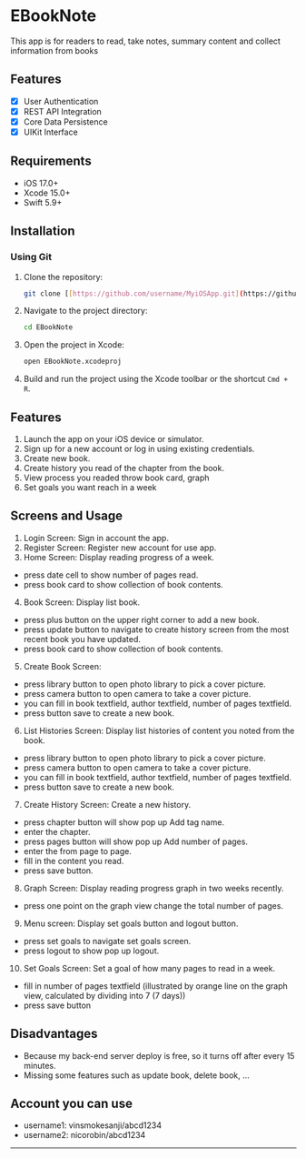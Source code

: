 # EBookNote

This app is for readers to read, take notes, summary content and collect information from books

## Features

- [x] User Authentication
- [x] REST API Integration
- [x] Core Data Persistence
- [x] UIKit Interface

## Requirements

- iOS 17.0+
- Xcode 15.0+
- Swift 5.9+

## Installation

### Using Git

1. Clone the repository:

    ```sh
    git clone [[https://github.com/username/MyiOSApp.git](https://github.com/HungNguyen14121998/ebooknote_ios.git)](https://github.com/HungNguyen14121998/ebooknote_ios.git)
    ```

2. Navigate to the project directory:

    ```sh
    cd EBookNote
    ```

3. Open the project in Xcode:

    ```sh
    open EBookNote.xcodeproj
    ```

4. Build and run the project using the Xcode toolbar or the shortcut `Cmd + R`.

## Features

1. Launch the app on your iOS device or simulator.
2. Sign up for a new account or log in using existing credentials.
3. Create new book.
4. Create history you read of the chapter from the book.
5. View process you readed throw book card, graph
6. Set goals you want reach in a week

## Screens and Usage

1. Login Screen: Sign in account the app.
2. Register Screen: Register new account for use app.
3. Home Screen: Display reading progress of a week.
- press date cell to show number of pages read.
- press book card to show collection of book contents.
4. Book Screen: Display list book.
- press plus button on the upper right corner to add a new book.
- press update button to navigate to create history screen from the most recent book you have updated.
- press book card to show collection of book contents.
5. Create Book Screen: 
- press library button to open photo library to pick a cover picture.
- press camera button to open camera to take a cover picture.
- you can fill in book textfield, author textfield, number of pages textfield.
- press button save to create a new book.
6. List Histories Screen: Display list histories of content you noted from the book.
- press library button to open photo library to pick a cover picture.
- press camera button to open camera to take a cover picture.
- you can fill in book textfield, author textfield, number of pages textfield.
- press button save to create a new book.
7. Create History Screen: Create a new history.
- press chapter button will show pop up Add tag name.
- enter the chapter.
- press pages button will show pop up Add number of pages.
- enter the from page to page.
- fill in the content you read.
- press save button.
8. Graph Screen: Display reading progress graph in two weeks recently.
- press one point on the graph view change the total number of pages.
9. Menu screen: Display set goals button and logout button.
- press set goals to navigate set goals screen.
- press logout to show pop up logout.
10. Set Goals Screen: Set a goal of how many pages to read in a week.
- fill in number of pages textfield (illustrated by orange line on the graph view, calculated by dividing into 7 (7 days))
- press save button

## Disadvantages
- Because my back-end server deploy is free, so it turns off after every 15 minutes.
- Missing some features such as  update book, delete book, …

## Account you can use
- username1: vinsmokesanji/abcd1234
- username2: nicorobin/abcd1234


---
